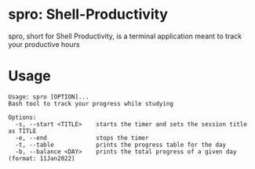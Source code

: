 # spro: Shell-Productivity
spro, short for Shell Productivity, is a terminal application meant to track your productive hours

# Usage
```
Usage: spro [OPTION]...
Bash tool to track your progress while studying

Options:
  -s, --start <TITLE>    starts the timer and sets the session title as TITLE
  -e, --end              stops the timer
  -t, --table            prints the progress table for the day
  -b, --balance <DAY>    prints the total progress of a given day (format: 11Jan2022)
```
